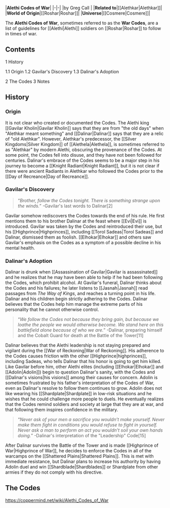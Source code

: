 |**Alethi Codes of War**|
|-|-|
|by  Greg Call |
|**Related to**|[[Alethkar\|Alethkar]]|
|**World of Origin**|[[Roshar\|Roshar]]|
|**Universe**|[[Cosmere\|Cosmere]]|

The **Alethi Codes of War**, sometimes referred to as the **War Codes**, are a list of guidelines for [[Alethi\|Alethi]] soldiers on [[Roshar\|Roshar]] to follow in times of war.

## Contents

1 History

1.1 Origin
1.2 Gavilar's Discovery
1.3 Dalinar's Adoption


2 The Codes
3 Notes


## History
### Origin
It is not clear who created or documented the Codes. The Alethi king [[Gavilar Kholin\|Gavilar Kholin]] says that they are from "the old days" when "Alethkar meant something"  and [[Dalinar\|Dalinar]] says that they are a relic of "old Alethkar". However, Alethkar's predecessor, the [[Silver Kingdoms\|Silver Kingdom]] of [[Alethela\|Alethela]], is sometimes referred to as "Alethkar" by modern Alethi, obscuring the provenance of the Codes.
At some point, the Codes fell into disuse, and they have not been followed for centuries. Dalinar's embrace of the Codes seems to be a major step in his journey to become a [[Knight Radiant\|Knight Radiant]], but it is not clear if there were ancient Radiants in Alethkar who followed the Codes prior to the [[Day of Recreance\|Day of Recreance]].

### Gavilar's Discovery
>“*Brother, follow the Codes tonight. There is something strange upon the winds.*”
\-Gavilar's last words to Dalinar[2]


Gavilar somehow rediscovers the Codes towards the end of his rule. He first mentions them to his brother Dalinar at the feast where [[Evi\|Evi]] is introduced. Gavilar was taken by the Codes and reintroduced their use, but his [[Highprince\|Highprinces]], including [[Torol Sadeas\|Torol Sadeas]] and Dalinar, dismissed them as foolish. [[Elhokar\|Elhokar]] and others saw Gavilar's emphasis on the Codes as a symptom of a possible decline in his mental health.

### Dalinar's Adoption
Dalinar is drunk when [[Assassination of Gavilar\|Gavilar is assassinated]] and he realizes that he may have been able to help if he had been following the Codes, which prohibit alcohol. At Gavilar's funeral, Dalinar thinks about the Codes and his failures; he later listens to [[Jasnah\|Jasnah]] read passages from *The Way of Kings*, and reaches a turning point in his life. Dalinar and his children begin strictly adhering to the Codes. Dalinar believes that the Codes help him manage the extreme parts of his personality that he cannot otherwise control.

>“*We follow the Codes not because they bring gain, but because we loathe the people we would otherwise become. We stand here on this battlefield alone because of who we are.*”
\-Dalinar, preparing himself and the Cobalt Guard for death at the Battle of the Tower[11]


Dalinar believes that the Alethi leadership is not staying prepared and vigilant during the [[War of Reckoning\|War of Reckoning]]. His adherence to the Codes causes friction with the other [[Highprince\|highprinces]], including Sadeas, who tells Dalinar that his honor is going to get him killed. Like Gavilar before him, other Alethi elites (including [[Elhokar\|Elhokar]] and [[Adolin\|Adolin]]) begin to question Dalinar's sanity, with the Codes and [[Dalinar's visions\|his visions]] among their causes for concern.
Adolin is sometimes frustrated by his father's interpretation of the Codes of War, even as Dalinar's resolve to follow them continues to grow. Adolin does not like wearing his [[Shardplate\|Shardplate]] in low-risk situations and he wishes that he could challenge more people to duels. He eventually realizes that the Codes remind soldiers and society at large that they are at war, and that following them inspires confidence in the military.

>“*Never ask of your men a sacrifice you wouldn’t make yourself. Never make them fight in conditions you would refuse to fight in yourself. Never ask a man to perform an act you wouldn’t soil your own hands doing.*”
\-Dalinar's interpretation of the "Leadership" Code[15]


After Dalinar survives the Battle of the Tower and is made [[Highprince of War\|Highprince of War]], he decides to enforce the Codes in all of the warcamps on the [[Shattered Plains\|Shattered Plains]]. This is met with immediate resistance, but Dalinar plans to increase his authority by having Adolin duel and win [[Shardblade\|Shardblades]] or Shardplate from other armies if they do not comply with his directive.

## The Codes



https://coppermind.net/wiki/Alethi_Codes_of_War